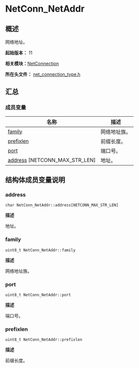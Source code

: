 # NetConn_NetAddr


## 概述

网络地址。

**起始版本：** 11

**相关模块：**[NetConnection](_net_connection.md)

**所在头文件：** [net_connection_type.h](net__connection__type_8h.md#net_connection_typeh)


## 汇总


### 成员变量

| 名称 | 描述 | 
| -------- | -------- |
| [family](#family) | 网络地址族。 | 
| [prefixlen](#prefixlen) | 前缀长度。 | 
| [port](#port) | 端口号。 | 
| [address](#address) [NETCONN_MAX_STR_LEN] | 地址。 | 


## 结构体成员变量说明


### address

```
char NetConn_NetAddr::address[NETCONN_MAX_STR_LEN]
```

**描述**

地址。


### family

```
uint8_t NetConn_NetAddr::family
```

**描述**

网络地址族。


### port

```
uint8_t NetConn_NetAddr::port
```

**描述**

端口号。


### prefixlen

```
uint8_t NetConn_NetAddr::prefixlen
```

**描述**

前缀长度。
